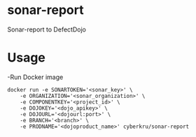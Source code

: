 # sonar-report
Sonar-report to DefectDojo

# Usage
-Run Docker image
```
docker run -e SONARTOKEN='<sonar_key>' \
	-e ORGANIZATION='<sonar_organization>' \
	-e COMPONENTKEY='<project_id>' \
	-e DOJOKEY='<dojo_apikey>' \
	-e DOJOURL='<dojourl:port>' \
	-e BRANCH='<branch>' \
	-e PRODNAME='<dojoproduct_name>' cyberkru/sonar-report
```
